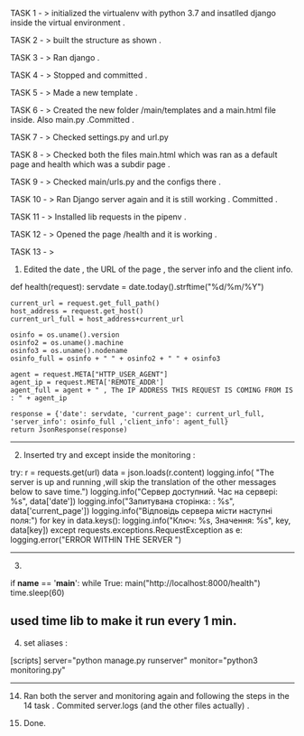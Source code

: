 TASK 1 - > initialized the virtualenv with python 3.7 and insatlled django inside the virtual environment .

TASK 2 - > built the structure as shown .

TASK 3 - > Ran django . 

TASK 4 - > Stopped and committed .

TASK 5 - > Made a new template .

TASK 6 - > Created the new folder /main/templates and a main.html file inside. Also main.py .Committed . 

TASK 7 - > Checked settings.py and url.py

TASK 8 - > Checked both the files main.html which was ran as a default page and health which was a subdir page .

TASK 9 - > Checked main/urls.py and the configs there .

TASK 10 - > Ran Django server again and it is still working . Committed . 

TASK 11 - > Installed lib requests in the pipenv .

TASK 12 - > Opened the page /health and it is working . 

TASK 13 - > 

1. Edited the date , the URL of the page , the server info and the client info.

def health(request):
    servdate = date.today().strftime("%d/%m/%Y")

    current_url = request.get_full_path()
    host_address = request.get_host()
    current_url_full = host_address+current_url

    osinfo = os.uname().version
    osinfo2 = os.uname().machine
    osinfo3 = os.uname().nodename
    osinfo_full = osinfo + " " + osinfo2 + " " + osinfo3

    agent = request.META["HTTP_USER_AGENT"]
    agent_ip = request.META['REMOTE_ADDR']
    agent_full = agent + " , The IP ADDRESS THIS REQUEST IS COMING FROM IS : " + agent_ip

    response = {'date': servdate, 'current_page': current_url_full, 'server_info': osinfo_full ,'client_info': agent_full}
    return JsonResponse(response)
-----------------------------------------------------------------------------

2. Inserted try and except inside the monitoring :

try:
        r = requests.get(url)
        data = json.loads(r.content)
        logging.info(
            "The server is up and running ,will skip the translation of the other messages below to save time.")
        logging.info("Сервер доступний. Час на сервері: %s", data['date'])
        logging.info("Запитувана сторінка: : %s", data['current_page'])
        logging.info("Відповідь сервера місти наступні поля:")
        for key in data.keys():
            logging.info("Ключ: %s, Значення: %s", key, data[key])
    except requests.exceptions.RequestException as e:
        logging.error("ERROR WITHIN THE SERVER ")

----------------------------------------------------------------------------- 

3. 

if __name__ == '__main__':
    while True:
        main("http://localhost:8000/health")
        time.sleep(60)

used time lib to make it run every 1 min.
----------------------------------------------------------------------------

4. set aliases :

[scripts]
server="python manage.py runserver"
monitor="python3 monitoring.py"

----------------------------------------------------------------------------

14. Ran both the server and monitoring again and following the steps in the 14 task . Commited server.logs (and the other files actually) . 

15. Done.




